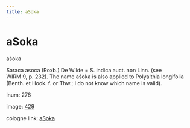 ```yaml
---
title: aSoka
---
```


# aSoka

aśoka  <div n="P" />Saraca asoca (Roxb.) De Wilde = S. indica auct. non Linn. (see <div n="lb" />WIRM 9, p. 232). The name aśoka is also applied to Polyalthia longifolia <div n="lb" />(Benth. et Hook. f. or Thw.; I do not know which name is valid).

lnum: 276

image: [429](https://www.sanskrit-lexicon.uni-koeln.de/scans/csl-apidev/servepdf.php?dict=snp&page=429)

cologne link: [aSoka](https://sanskrit-lexicon.uni-koeln.de/scans/csl-apidev/getword.php?dict=snp&key=aSoka)

